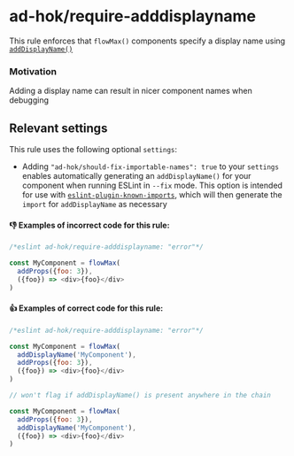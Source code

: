# ad-hok/require-adddisplayname

This rule enforces that `flowMax()` components specify a display name using [`addDisplayName()`](https://github.com/helixbass/ad-hok#adddisplayname)

### Motivation

Adding a display name can result in nicer component names when debugging


## Relevant settings

This rule uses the following optional `settings`:

* Adding `"ad-hok/should-fix-importable-names": true` to your `settings` enables automatically generating an `addDisplayName()` for your component
when running ESLint in `--fix` mode. This option is intended for use with
[`eslint-plugin-known-imports`](https://github.com/helixbass/eslint-plugin-known-imports), which will then generate the `import` for
`addDisplayName` as necessary


#### :-1: Examples of incorrect code for this rule:
```js
/*eslint ad-hok/require-adddisplayname: "error"*/

const MyComponent = flowMax(
  addProps({foo: 3}),
  ({foo}) => <div>{foo}</div>
)
```

#### :+1: Examples of correct code for this rule:
```js
/*eslint ad-hok/require-adddisplayname: "error"*/

const MyComponent = flowMax(
  addDisplayName('MyComponent'),
  addProps({foo: 3}),
  ({foo}) => <div>{foo}</div>
)

// won't flag if addDisplayName() is present anywhere in the chain

const MyComponent = flowMax(
  addProps({foo: 3}),
  addDisplayName('MyComponent'),
  ({foo}) => <div>{foo}</div>
)
```
